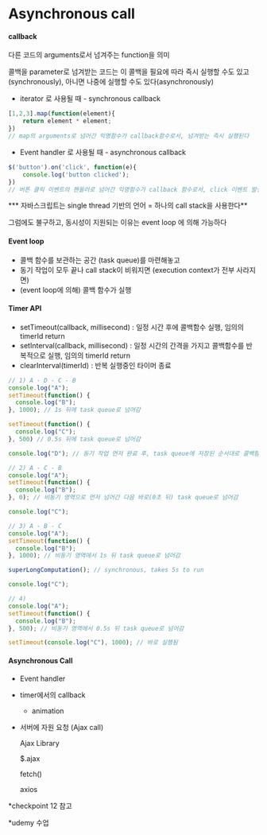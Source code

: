 # Asynchronous call



#### callback

다른 코드의 arguments로서 넘겨주는 function을 의미

콜백을 parameter로 넘겨받는 코드는 이 콜백을 필요에 따라 즉시 실행할 수도 있고(synchronously), 아니면 나중에 실행할 수도 있다(asynchronously)

* iterator 로 사용될 때 - synchronous callback

```javascript
[1,2,3].map(function(element){
    return element * element;
}) 
// map의 arguments로 넘어간 익명함수가 callback함수로서, 넘겨받는 즉시 실행된다
```

* Event handler 로 사용될 때 - asynchronous callback

```javascript
$('button').on('click', function(e){
    console.log('button clicked');
}) 
// 버튼 클릭 이벤트의 핸들러로 넘어간 익명함수가 callback 함수로서, click 이벤트 발생시 실행된다
```



*** 자바스크립트는 single thread 기반의 언어 = 하나의 call stack을 사용한다**

그럼에도 불구하고, 동시성이 지원되는 이유는 event loop 에 의해 가능하다 



#### Event loop

* 콜백 함수를 보관하는 공간 (task queue)를 마련해놓고
* 동기 작업이 모두 끝나 call stack이 비워지면 (execution context가 전부 사라지면)
* (event loop에 의해) 콜백 함수가 실행



#### Timer API 

* setTimeout(callback, millisecond) : 일정 시간 후에 콜백함수 실행, 임의의 timerId return
* setInterval(callback, millisecond) : 일정 시간의 간격을 가지고 콜백함수를 반복적으로 실행, 임의의 timerId return
* clearInterval(timerId) : 반복 실행중인 타이머 종료

```javascript
// 1) A - D - C - B
console.log("A");
setTimeout(function() {
  console.log("B");
}, 1000); // 1s 뒤에 task queue로 넘어감

setTimeout(function() {
  console.log("C");
}, 500) // 0.5s 뒤에 task queue로 넘어감

console.log("D"); // 동기 작업 먼저 완료 후, task queue에 저장된 순서대로 콜백함수 실행

// 2) A - C - B
console.log("A");
setTimeout(function() {
  console.log("B");
}, 0); // 비동기 영역으로 먼저 넘어간 다음 바로(0초 뒤) task queue로 넘어감

console.log("C");

// 3) A - B - C
console.log("A");
setTimeout(function() {
  console.log("B");
}, 1000); // 비동기 영역에서 1s 뒤 task queue로 넘어감

superLongComputation(); // synchronous, takes 5s to run

console.log("C");

// 4)
console.log("A");
setTimeout(function() {
  console.log("B");
}, 500); // 비동기 영역에서 0.5s 뒤 task queue로 넘어감

setTimeout(console.log("C"), 1000); // 바로 실행됨
```



#### Asynchronous Call

* Event handler

* timer에서의 callback

  * animation

* 서버에 자원 요청 (Ajax call)

  Ajax Library

  $.ajax

  fetch()

  axios



*checkpoint 12 참고

*udemy 수업